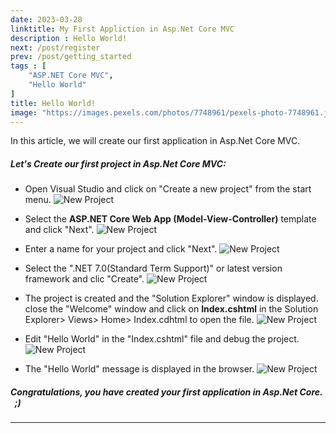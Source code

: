 ```yaml
---
date: 2023-03-28
linktitle: My First Appliction in Asp.Net Core MVC
description : Hello World!
next: /post/register
prev: /post/getting_started
tags : [  
    "ASP.NET Core MVC",
    "Hello World"
]
title: Hello World!
image: "https://images.pexels.com/photos/7748961/pexels-photo-7748961.jpeg?auto=compress&cs=tinysrgb&w=800"
---
```



In this article, we will create our first application in Asp.Net Core MVC.

##### Let's Create our first project in Asp.Net Core MVC:

- Open Visual Studio and click on "Create a new project" from the start menu.
![New Project](/IncubatorBlog.io/images/hello_world/create_a_new_project.png)

- Select the **ASP.NET Core Web App (Model-View-Controller)** template and click "Next".
![New Project](/IncubatorBlog.io/images/hello_world/selete_asp.net_core_wep_app.png)

- Enter a name for your project and click "Next".
![New Project](/IncubatorBlog.io/images/hello_world/project_name.png)

- Select the ".NET 7.0(Standard Term Support)" or latest version framework and clic "Create". 
![New Project](/IncubatorBlog.io/images/hello_world/framework.png)

- The project is created and the "Solution Explorer" window is displayed. close the "Welcome" window and click on **Index.cshtml** in the Solution Explorer> Views> Home> Index.cdhtml to open the file.
![New Project](/IncubatorBlog.io/images/hello_world/edit_index.png)

- Edit "Hello World" in the "Index.cshtml" file and debug the project.
![New Project](/IncubatorBlog.io/images/hello_world/index.png)

- The "Hello World" message is displayed in the browser.
![New Project](/IncubatorBlog.io/images/hello_world/hello_world_browser.png)


##### Congratulations, you have created your first application in Asp.Net Core.&nbsp; &nbsp;  ;)

---
